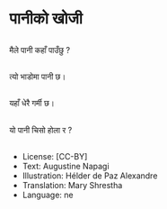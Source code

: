# पानीको खोजी

##
मैले पानी कहाँ पाउँछु ?

##
त्यो भाडोमा पानी छ।

##
यहाँ धेरै गर्मी छ।

##
यो पानी चिसो होला र ?

##
* License: [CC-BY]
* Text: Augustine Napagi
* Illustration: Hélder de Paz Alexandre
* Translation: Mary Shrestha
* Language: ne
